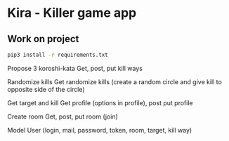 # Kira - Killer game app

## Work on project

```bash
pip3 install -r requirements.txt
```

Propose 3 koroshi-kata
Get, post, put kill ways 

Randomize kills
Get randomize kills (create a random circle and give kill to opposite side of the circle)

Get target and kill
Get profile (options in profile), post put profile 

Create room
Get, post, put room (join)

Model
User (login, mail, password, token, room, target, kill way)

